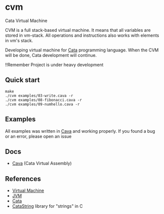 # cvm

Cata Virtual Machine

CVM is a full stack-based virtual machine. It means that all variables are stored in vm-stack. All operations and instructions also works with elements in vm's stack.

Developing virtual machine for [Cata](https://github.com/C0DIC/cata) programming language. When the CVM will be done, Cata development will continue.

!!Remember
Project is under heavy development

## Quick start

``` console
make
./cvm examples/03-write.cava -r
./cvm examples/08-fibonacci.cava -r
./cvm examples/09-numhello.cava -r
```

## Examples

All examples was written in [Cava](#docs) and working properly.
If you found a bug or an error, please open an issue

## Docs

- [Cava](cavadocs.md) (Cata Virtual Assembly)

## References

- [Virtual Machine](https://en.wikipedia.org/wiki/Virtual_machine)
- [JVM](https://en.wikipedia.org/wiki/Java_virtual_machine)
- [Cata](https://github.com/C0DIC/cata)
- [CataString](./catastring/) library for "strings" in C
